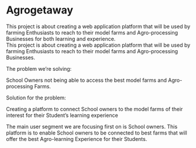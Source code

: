 # Agrogetaway
This project is about creating a web application platform that will be used by farming Enthusiasts to reach to their model farms and Agro-processing Businesses for both learning and experience.  
This project is about creating a web application platform that will be used by farming Enthusiasts to reach to their model farms and Agro-processing Businesses.

The problem we’re solving:

School Owners not being able to access the best model farms and Agro-processing Farms.

Solution for the problem:

Creating a platform to connect School owners to the model farms of their interest for their Student’s learning experience

The main user segment we are focusing first on is School owners. This platform is to enable School owners to be connected to best farms that will offer the best Agro-learning Experience for their Students.

